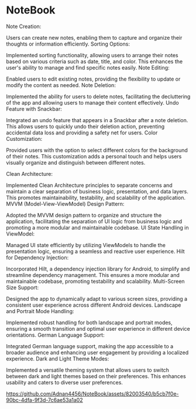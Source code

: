 # NoteBook

Note Creation:

Users can create new notes, enabling them to capture and organize their thoughts or information efficiently.
Sorting Options:

Implemented sorting functionality, allowing users to arrange their notes based on various criteria such as date, title, and color. This enhances the user's ability to manage and find specific notes easily.
Note Editing:

Enabled users to edit existing notes, providing the flexibility to update or modify the content as needed.
Note Deletion:

Implemented the ability for users to delete notes, facilitating the decluttering of the app and allowing users to manage their content effectively.
Undo Feature with Snackbar:

Integrated an undo feature that appears in a Snackbar after a note deletion. This allows users to quickly undo their deletion action, preventing accidental data loss and providing a safety net for users.
Color Customization:

Provided users with the option to select different colors for the background of their notes. This customization adds a personal touch and helps users visually organize and distinguish between different notes.

Clean Architecture:

Implemented Clean Architecture principles to separate concerns and maintain a clear separation of business logic, presentation, and data layers. This promotes maintainability, testability, and scalability of the application.
MVVM (Model-View-ViewModel) Design Pattern:

Adopted the MVVM design pattern to organize and structure the application, facilitating the separation of UI logic from business logic and promoting a more modular and maintainable codebase.
UI State Handling in ViewModel:

Managed UI state efficiently by utilizing ViewModels to handle the presentation logic, ensuring a seamless and reactive user experience.
Hilt for Dependency Injection:

Incorporated Hilt, a dependency injection library for Android, to simplify and streamline dependency management. This ensures a more modular and maintainable codebase, promoting testability and scalability.
Multi-Screen Size Support:

Designed the app to dynamically adapt to various screen sizes, providing a consistent user experience across different Android devices.
Landscape and Portrait Mode Handling:

Implemented robust handling for both landscape and portrait modes, ensuring a smooth transition and optimal user experience in different device orientations.
German Language Support:

Integrated German language support, making the app accessible to a broader audience and enhancing user engagement by providing a localized experience.
Dark and Light Theme Modes:

Implemented a versatile theming system that allows users to switch between dark and light themes based on their preferences. This enhances usability and caters to diverse user preferences.

https://github.com/Adnan4456/NoteBook/assets/82003540/b5cb7f0e-90bc-4dfa-9f3d-7c6ae53a1a02

